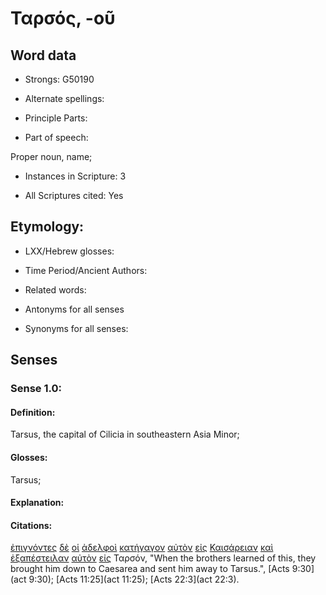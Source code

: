 # Ταρσός, -οῦ 

<!-- Status: S2=NeedsFinalCheck -->
<!-- Lexica used for edits: BDAG, FFM, LN, A-S -->

## Word data

* Strongs: G50190

* Alternate spellings:

* Principle Parts: 

* Part of speech: 

Proper noun, name;

* Instances in Scripture: 3

* All Scriptures cited: Yes

## Etymology: 

* LXX/Hebrew glosses: 

* Time Period/Ancient Authors: 

* Related words: 

* Antonyms for all senses

* Synonyms for all senses: 

## Senses 

### Sense 1.0:

#### Definition: 

Tarsus, the capital of Cilicia in southeastern Asia Minor;

#### Glosses:

Tarsus;

#### Explanation:

#### Citations:

[ἐπιγνόντες](../G19210/01.md) [δὲ](../G11610/01.md) [οἱ](../G35880/01.md) [ἀδελφοὶ](../G00800/01.md) [κατήγαγον](../G26090/01.md) [αὐτὸν](../G08460/01.md) [εἰς](../G15190/01.md) [Καισάρειαν](../G25420/01.md) [καὶ](../G25320/01.md) [ἐξαπέστειλαν](../G18210/01.md) [αὐτὸν](../G08460/01.md) [εἰς](../G15190/01.md) Ταρσόν, 
"When the brothers learned of this, they brought him down to Caesarea and sent him away to Tarsus.", 
[Acts 9:30](act 9:30);  [Acts 11:25](act 11:25);  [Acts 22:3](act 22:3). 
